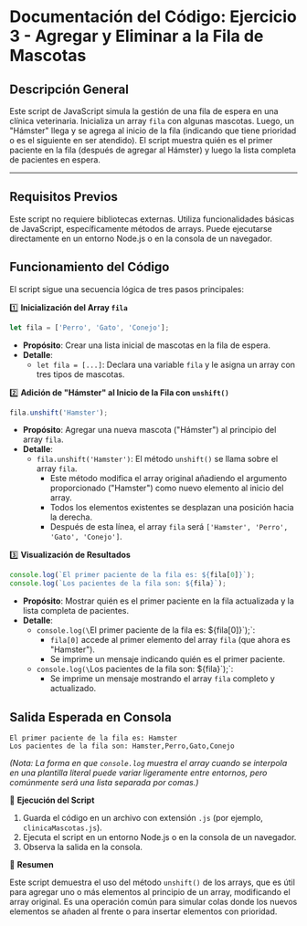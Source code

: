 # Documentación del Código: Ejercicio 3 - Agregar y Eliminar a la Fila de Mascotas

## Descripción General

Este script de JavaScript simula la gestión de una fila de espera en una clínica veterinaria. Inicializa un array `fila` con algunas mascotas. Luego, un "Hámster" llega y se agrega al inicio de la fila (indicando que tiene prioridad o es el siguiente en ser atendido). El script muestra quién es el primer paciente en la fila (después de agregar al Hámster) y luego la lista completa de pacientes en espera.

---

## Requisitos Previos

Este script no requiere bibliotecas externas. Utiliza funcionalidades básicas de JavaScript, específicamente métodos de arrays. Puede ejecutarse directamente en un entorno Node.js o en la consola de un navegador.

## Funcionamiento del Código

El script sigue una secuencia lógica de tres pasos principales:

1️⃣ **Inicialización del Array `fila`**

```js
let fila = ['Perro', 'Gato', 'Conejo'];
```

*   **Propósito**: Crear una lista inicial de mascotas en la fila de espera.
*   **Detalle**:
    *   `let fila = [...]`: Declara una variable `fila` y le asigna un array con tres tipos de mascotas.

2️⃣ **Adición de "Hámster" al Inicio de la Fila con `unshift()`**

```js
fila.unshift('Hamster');
```

*   **Propósito**: Agregar una nueva mascota ("Hámster") al principio del array `fila`.
*   **Detalle**:
    *   `fila.unshift('Hamster')`: El método `unshift()` se llama sobre el array `fila`.
        *   Este método modifica el array original añadiendo el argumento proporcionado ("Hamster") como nuevo elemento al inicio del array.
        *   Todos los elementos existentes se desplazan una posición hacia la derecha.
        *   Después de esta línea, el array `fila` será `['Hamster', 'Perro', 'Gato', 'Conejo']`.

3️⃣ **Visualización de Resultados**

```js
console.log(`El primer paciente de la fila es: ${fila[0]}`);
console.log(`Los pacientes de la fila son: ${fila}`);
```

*   **Propósito**: Mostrar quién es el primer paciente en la fila actualizada y la lista completa de pacientes.
*   **Detalle**:
    *   `console.log(\`El primer paciente de la fila es: ${fila[0]}\`);`:
        *   `fila[0]` accede al primer elemento del array `fila` (que ahora es "Hamster").
        *   Se imprime un mensaje indicando quién es el primer paciente.
    *   `console.log(\`Los pacientes de la fila son: ${fila}\`);`:
        *   Se imprime un mensaje mostrando el array `fila` completo y actualizado.

## Salida Esperada en Consola

```
El primer paciente de la fila es: Hamster
Los pacientes de la fila son: Hamster,Perro,Gato,Conejo
```
*(Nota: La forma en que `console.log` muestra el array cuando se interpola en una plantilla literal puede variar ligeramente entre entornos, pero comúnmente será una lista separada por comas.)*

🚀 **Ejecución del Script**

1.  Guarda el código en un archivo con extensión `.js` (por ejemplo, `clinicaMascotas.js`).
2.  Ejecuta el script en un entorno Node.js o en la consola de un navegador.
3.  Observa la salida en la consola.

🏁 **Resumen**

Este script demuestra el uso del método `unshift()` de los arrays, que es útil para agregar uno o más elementos al principio de un array, modificando el array original. Es una operación común para simular colas donde los nuevos elementos se añaden al frente o para insertar elementos con prioridad.